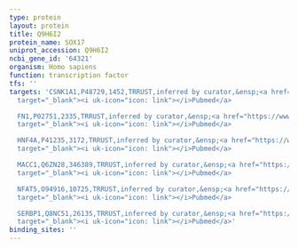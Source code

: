 ```yaml
---
type: protein
layout: protein
title: Q9H6I2
protein_name: SOX17
uniprot_accession: Q9H6I2
ncbi_gene_id: '64321'
organism: Homo sapiens
function: transcription factor
tfs: ''
targets: 'CSNK1A1,P48729,1452,TRRUST,inferred by curator,&ensp;<a href="https://www.ncbi.nlm.nih.gov/pubmed/?term=24407731%5Buid%5D"
  target="_blank"><i uk-icon="icon: link"></i>Pubmed</a>

  FN1,P02751,2335,TRRUST,inferred by curator,&ensp;<a href="https://www.ncbi.nlm.nih.gov/pubmed/?term=24407731%5Buid%5D"
  target="_blank"><i uk-icon="icon: link"></i>Pubmed</a>

  HNF4A,P41235,3172,TRRUST,inferred by curator,&ensp;<a href="https://www.ncbi.nlm.nih.gov/pubmed/?term=22068426%5Buid%5D"
  target="_blank"><i uk-icon="icon: link"></i>Pubmed</a>

  MACC1,Q6ZN28,346389,TRRUST,inferred by curator,&ensp;<a href="https://www.ncbi.nlm.nih.gov/pubmed/?term=24407731%5Buid%5D"
  target="_blank"><i uk-icon="icon: link"></i>Pubmed</a>

  NFAT5,O94916,10725,TRRUST,inferred by curator,&ensp;<a href="https://www.ncbi.nlm.nih.gov/pubmed/?term=24407731%5Buid%5D"
  target="_blank"><i uk-icon="icon: link"></i>Pubmed</a>

  SERBP1,Q8NC51,26135,TRRUST,inferred by curator,&ensp;<a href="https://www.ncbi.nlm.nih.gov/pubmed/?term=24407731%5Buid%5D"
  target="_blank"><i uk-icon="icon: link"></i>Pubmed</a>'
binding_sites: ''
---
```

